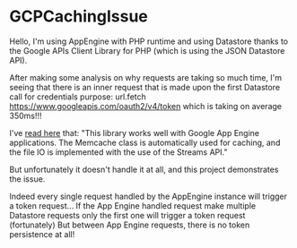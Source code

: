 # GCPCachingIssue
Hello,  I'm using AppEngine with PHP runtime and using Datastore thanks to the Google APIs Client Library for PHP (which is using the JSON Datastore API).

After making some analysis on why requests are taking so much time, I'm seeing that there is an inner request that is made upon the first Datastore call for credentials purpose: url.fetch https://www.googleapis.com/oauth2/v4/token which is taking on average 350ms!!!

I've [read here](https://developers.google.com/api-client-library/php/start/get_started#google-app-engine-support) that:
"This library works well with Google App Engine applications. The Memcache class is automatically used for caching, and the file IO is implemented with the use of the Streams API."

But unfortunately it doesn't handle it at all, and this project demonstrates the issue.

Indeed every single request handled by the AppEngine instance will trigger a token request...
If the App Engine handled request make multiple Datastore requests only the first one will trigger a token request (fortunately)
But between App Engine requests, there is no token persistence at all!
